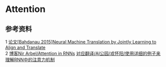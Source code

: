 # Attention

## 参考资料

1  [论文[Bahdanau 2015]Neural Machine Translation by Jointly Learning to Align and Translate](https://arxiv.org/abs/1409.0473v7)<br>
2  [博客Nir Arbel/Attention in RNNs](https://medium.com/datadriveninvestor/attention-in-rnns-321fbcd64f05)  [对应翻译/AI公园/戎怀阳/使用详细的例子来理解RNN中的注意力机制](https://mp.weixin.qq.com/s/j21govyAwBQehmJYmSsYIw)<br>
